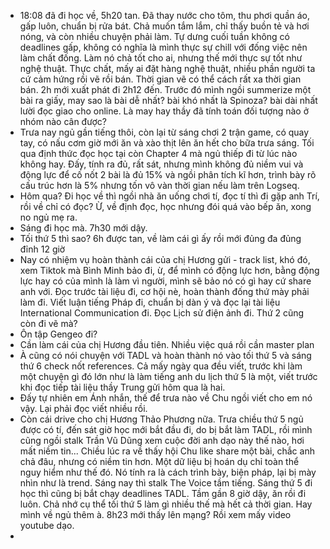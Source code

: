- 18:08 đã đi học về, 5h20 tan. Đã thay nước cho tôm, thu phơi quần áo, gấp luôn, chuẩn bị rửa bát. Chả muốn tắm lắm, chỉ thấy buồn tẻ và hơi nóng, và còn nhiều chuyện phải làm. Tự dưng cuối tuần không có deadlines gấp, không có nghĩa là mình thực sự chill với đống việc nên làm chất đống. Làm nó chả tốt cho ai, nhưng thế mới thực sự tốt như nghệ thuật. Thực chất, mấy ai đặt hàng nghệ thuật, nhiều phần người ta cứ cảm hứng rồi vẽ rồi bán. Thời gian vẽ có thể cách rất xa thời gian bán. 2h mới xuất phát đi 2h12 đến. Trước đó mình ngồi summerize một bài ra giấy, may sao là bài dễ nhất? bài khó nhất là Spinoza? bài dài nhất lười đọc giao cho online. Là may hay thầy đã tính toán đối tượng nào ở nhóm nào cân được?
- Trưa nay ngủ gần tiếng thôi, còn lại từ sáng chơi 2 trận game, có quay tay, có nấu cơm giờ mới ăn và xào thịt lên ăn hết cho bữa trưa sáng. Tối qua định thức đọc học tại còn Chapter 4 mà ngủ thiếp đi từ lúc nào không hay. Đấy, tính ra đủ, rất sát, nhưng mình không đủ niềm vui và động lực để cố nốt 2 bài là đủ 15% và ngồi phân tích kĩ hơn, trình bày rõ cấu trúc hơn là 5% nhưng tốn vô vàn thời gian nếu làm trên Logseq.
- Hôm qua? Đi học về thì ngồi nhà ăn uống chơi tí, đọc tí thì đi gặp anh Trí, rồi về chỉ có đọc? Ừ, về định đọc, học nhưng đói quá vào bếp ăn, xong no ngủ mẹ ra.
- Sáng đi học mà. 7h30 mới dậy.
- Tối thứ 5 thì sao? 6h được tan, về làm cái gì ấy rồi mới đủng đa đủng đỉnh 12 giờ
- Nay có nhiệm vụ hoàn thành cái của chị Hương gửi - track list, khó đó, xem Tiktok mà Bình Minh bảo đi, ừ, để mình có động lực hơn, bằng động lực hay có của mình là làm vì người, mình sẽ bảo nó có gì hay cứ share anh với. Đọc trước tài liệu đi, cơ hội nè, hoàn thành đống thứ mày phải làm đi. Viết luận tiếng Pháp đi, chuẩn bị dàn ý và đọc lại tài liệu International Communication đi. Đọc Lịch sử điện ảnh đi. Thứ 2 cũng còn đi vẽ mà?
- Ôn tập Gengeo đi?
- Cần làm cái của chị Hương đầu tiên. Nhiều việc quá rồi cần master plan
- À cũng có nói chuyện với TADL và hoàn thành nó vào tối thứ 5 và sáng thứ 6 check nốt references. Cả mấy ngày qua đều viết, trước khi làm một chuyện gì đó lớn như là làm tiếng anh du lịch thứ 5 là một, viết trước khi đọc tiếp tài liệu thầy Trung gửi hôm qua là hai.
- Đấy tự nhiên em Ánh nhắn, thế để trưa nào về Chu ngồi viết cho em nó vậy. Lại phải đọc viết nhiều rồi.
- Còn cái drive cho chị Hương Thảo Phương nữa. Trưa chiều thứ 5 ngủ được có tí, đến sát giờ học mới bắt đầu đi, do bị bắt làm TADL, rồi mình cũng ngồi stalk Trần Vũ Dũng xem cuộc đời anh dạo này thế nào, hơi mất niềm tin... Chiều lúc ra về thấy hội Chu like share một bài, chắc anh chả đâu, nhưng có niềm tin hơn. Một dữ liệu bị hoán dụ chỉ toàn thể nguy hiểm như thế đó. Nó tính ra là cách trình bày, biện pháp, lại bị mày nhìn như là trend. Sáng nay thì stalk The Voice tầm tiếng. Sáng thứ 5 đi học thì cũng bị bắt chạy deadlines TADL. Tầm gần 8 giờ dậy, ăn rồi đi luôn. Chả nhớ cụ thể tối thứ 5 làm gì nhiều thế mà hết cả thời gian. Hay mình về ngủ thêm à. 8h23 mới thấy lên mạng? Rồi xem mấy video youtube dạo.
-